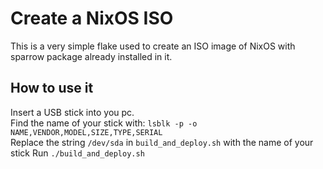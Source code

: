 # Create a NixOS ISO #
This is a very simple flake used to create an ISO image of NixOS with sparrow package already installed in it.   

## How to use it ##
Insert a USB stick into you pc.   
Find the name of your stick with: `lsblk -p -o NAME,VENDOR,MODEL,SIZE,TYPE,SERIAL`   
Replace the string `/dev/sda` in `build_and_deploy.sh` with the name of your stick
Run `./build_and_deploy.sh`
